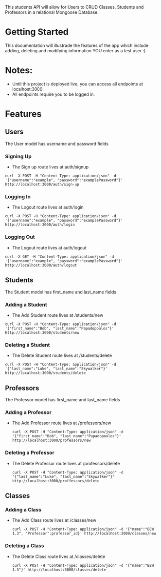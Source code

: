 This students API will allow for Users to CRUD Classes, Students and Professors in a relational Mongoose Database. 

# Getting Started

This documentation will illustrade the features of the app which include adding, deleting and modifying information YOU enter as a test user :)

# Notes:
  - Until this project is deployed live, you can access all endpoints at localhost:3000
  - All endpoints require you to be logged in.

# Features
## Users

The User model has username and password fields

### Signing Up
  - The Sign up route lives at auth/signup
  ```
  curl -X POST -H "Content-Type: application/json" -d '{"username":"example", "password":"examplePassword"}' http://localhost:3000/auth/sign-up
  ```

### Logging In
  - The Logout route lives at auth/login
  ```
  curl -X POST -H "Content-Type: application/json" -d '{"username":"example", "password":"examplePassword"}' http://localhost:3000/auth/login
  ```

### Logging Out
  - The Logout route lives at auth/logout
  ```
  curl -X GET -H "Content-Type: application/json" -d '{"username":"example", "password":"examplePassword"}' http://localhost:3000/auth/logout
  ```

## Students

The Student model has first_name and last_name fields

### Adding a Student
  - The Add Student route lives at /students/new
  ```
  curl -X POST -H "Content-Type: application/json" -d '{"first_name":"Bob", "last_name":"Papadopoulos"}' http://localhost:3000/students/new
  ```

### Deleting a Student
  - The Delete Student route lives at /students/delete
  ```
  curl -X POST -H "Content-Type: application/json" -d '{"last_name":"Luke", "last_name":"Skywalker"}' http://localhost:3000/students/delete
  ```

## Professors

The Professor model has first_name and last_name fields


### Adding a Professor
- The Add Professor route lives at /professors/new
  ```
  curl -X POST -H "Content-Type: application/json" -d '{"first_name":"Bob", "last_name":"Papadopoulos"}' http://localhost:3000/professors/new
  ```
### Deleting a Professor
- The Delete Professor route lives at /professors/delete
  ```
  curl -X POST -H "Content-Type: application/json" -d '{"last_name":"Luke", "last_name":"Skywalker"}' http://localhost:3000/proffessors/delete
  ```

## Classes
### Adding a Class
- The Add Class route lives at /classes/new
  ```
  curl -X POST -H "Content-Type: application/json" -d '{"name":"BEW 1.3", "Professor":professor_id}' http://localhost:3000/classes/new
  ```
### Deleting a Class
- The Delete Class route lives at /classes/delete
  ```
  curl -X POST -H "Content-Type: application/json" -d '{"name":"BEW 1.3"}' http://localhost:3000/classes/delete
  ```
